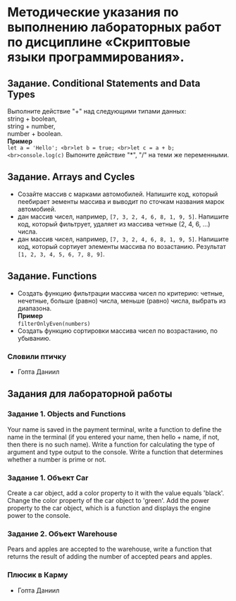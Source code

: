 # Методические указания по выполнению лабораторных работ по дисциплине «Скриптовые языки программирования».

## Задание. Conditional Statements and Data Types
Выполните действие "+" над следующими типами данных:
<br>string + boolean,
<br>string + number,
<br>number +
boolean.
<br>**Пример**
<br>`let a = 'Hello';
<br>let b = true;
<br>let c = a + b;
<br>console.log(c)`
Выпоните действие "*", "/" на теми же переменными.
## Задание. Arrays and Cycles
- Созайте массив с марками автомобилей. Напишите код, который пеебирает эементы массива и выводит по сточкам названия марок автомобией.
- дан массив чисел, например, `[7, 3, 2, 4, 6, 8, 1, 9, 5]`. Напишите код, который фильтрует, удаляет из массива четные (2, 4, 6, ...) числа.
- дан массив чисел, например, `[7, 3, 2, 4, 6, 8, 1, 9, 5]`. Напишите код, который сортиует элементы массива по возастанию. Результат `[1, 2, 3, 4, 5, 6, 7, 8, 9]`.
## Задание. Functions
- Создать функцию фильтрации массива чисел по критерию: четные, нечетные, больше (равно) числа, меньше (равно) числа, выбрать из диапазона.
<br>  **Пример**
<br>`filterOnlyEven(numbers)`
- Создать функцию сортировки массива чисел по возрастанию, по убыванию.
  
### Словили птичку ###
- Гопта Даниил

## Задания для лабораторной работы
### Задание 1. Objects and Functions
Your name is saved in the payment terminal, write a function to define the
name in the terminal (if you entered your name, then hello + name, if not, then there
is no such name).
Write a function for calculating the type of argument and type output to the
console.
Write a function that determines whether a number is prime or not.

### Задание 1. Объект Car
Create a car object, add a color property to it with the value equals 'black'.
Change the color property of the car object to 'green'.
Add the power property to the car object, which is a function and displays the
engine power to the console.
### Задание 2. Объект Warehouse
Pears and apples are accepted to the warehouse, write a function that returns the
result of adding the number of accepted pears and apples.

### Плюсик в Карму ###
- Гопта Даниил
